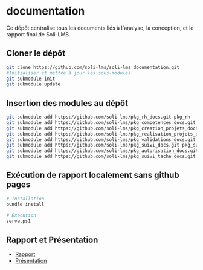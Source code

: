 # documentation

Ce dépôt centralise tous les documents liés à l'analyse, la conception, et le rapport final de Soli-LMS.

## Cloner le dépôt

````bash
git clone https://github.com/soli-lms/soli-lms_documentation.git
#Initialiser et mettre à jour les sous-modules
git submodule init
git submodule update
````

## Insertion des modules au dépôt

````bash
git submodule add https://github.com/soli-lms/pkg_rh_docs.git pkg_rh
git submodule add https://github.com/soli-lms/pkg_competences_docs.git pkg_competences
git submodule add https://github.com/soli-lms/pkg_creation_projets_docs.git pkg_creation_projets
git submodule add https://github.com/soli-lms/pkg_realisation_projets_docs.git pkg_realisation_projets
git submodule add https://github.com/soli-lms/pkg_validations_docs.git pkg_validations
git submodule add https://github.com/soli-lms/pkg_suivi_docs.git pkg_suivi
git submodule add https://github.com/soli-lms/pkg_autorisation_docs.git pkg_autorisation
git submodule add https://github.com/soli-lms/pkg_suivi_tache_docs.git pkg_suivi_tache
````


## Exécution de rapport localement sans github pages



````bash
# Installation
bundle install

# Exécution
serve.ps1
````


## Rapport et Présentation 

- [Rapport](https://soli-lms.github.io/soli-lms_docs/)
- [Présentation](https://soli-lms.github.io/soli-lms_docs/)
